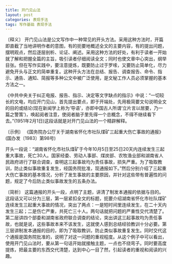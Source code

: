 ```yaml
---
title: 开门见山法
layout: post
categories: 表现手法
tags: 写作基础 表现手法
---
```


〔释义〕 开门见山法是公文写作中一种常见的开头方法。采用这种方法时，开篇即直截了当地讲明作者的意图，有的扼要地概述全文的主要内容，有的提出问题，摆明观点，然后逐层剖析、论证、阐述。采用这种方法的好处，有利于读者一开始就了解和把握全篇的主旨，吸引读者仔细阅读全文；同时也使文章中心突出，纲举目张。但在写作实践中，要注意提炼，既要防止过于罗嗦，又要防止简单化，尽力避免开头与正文的简单重复。这种开头方法在总结、报告、调查报告、命令、指示、通告、通知、简报等多种公文中被广泛使用，是文秘工作人员必须掌握的基本方法之一。

《中共中央关于纠正电报、报告、指示、决定等文字缺点的指示》中说：“一切较长的文电，均应开门见山，首先提出要点，即于开端处，先用极简要文句说明全文的目的或结论(现在新闻学上称为‘导语’，亦即中国古人所谓‘立片言以居要，乃一篇之警策’)，唤起阅者注意，使阅者脑子里先得一个总概念，不得不继续看下去。”(1951年2月1日)这段话就是对开门见山法的一个精辟解释。

〔示例〕 《国务院办公厅关于湖南省怀化市社队煤矿三起重大伤亡事故的通报》(国办发〔1983〕第98号)

开头一段说：“湖南省怀化市社队煤矿于今年10月5日至25日20天内连续发生三起重大事故，死亡30人。国家经委、劳动人事部、煤炭部、农牧渔业部和湖南省人民政府进行了联合调查，查明这三起事故均为责任事故，损失严重。为了吸取教训，防止类似事故重复发生，经国务院批准，现通报如下。”然后分别介绍了三起重大伤亡事故的基本情况，分析了发生事故的主要原因，并针对这些带有普遍性的问题，规定了今后防止类似事故发生的五条办法。

〔简析〕 这篇通报的开头一段，点明了主题，讲清了制发本通报的依据与目的。这段话又可以分为三层，第一层紧扣全文的标题，扼要介绍湖南省怀化市社队煤矿连续发生三起重大事故的情况，突出了两点：一是短时间里连续发生，在二十天内发生三起；二是伤亡严重，共死亡三十人。两句话就把问题的严重性交代清楚了。第二层讲四个部委和湖南省政府联合调查的结论，突出讲这三起事故均为责任事故，也就是说，这些事故本来不该发生，这就使人感到总结经验教训十分必要。第三层讲制发本通报的目的，即为了吸取教训，防止类似事故重复发生。同时交代这个通报是国务院批准的，说明了对这一问题的重视程度。从这个例子中可以看出，使用开门见山法时，要从第一句话开始就接触主题，一点也不绕弯子。同时要高度提炼，把最主要的东西交代清楚，达到中心一目了然，引起读者的重视和阅读的兴趣。 
